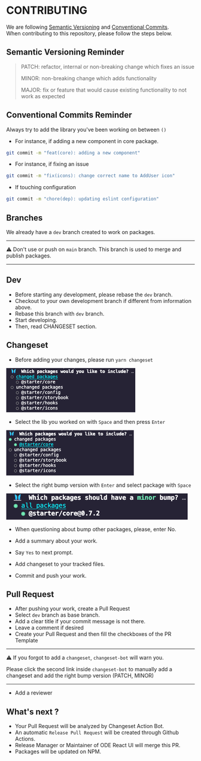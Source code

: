 # CONTRIBUTING

We are following [Semantic Versioning](https://semver.org/) and [Conventional Commits](https://www.conventionalcommits.org/en/v1.0.0/). <br/>
When contributing to this repository, please follow the steps below.

## Semantic Versioning Reminder

> PATCH: refactor, internal or non-breaking change which fixes an issue
>
> MINOR: non-breaking change which adds functionality
>
> MAJOR: fix or feature that would cause existing functionality to not work as expected

## Conventional Commits Reminder

Always try to add the library you've been working on between `()`

- For instance, if adding a new component in core package.

```bash
git commit -m "feat(core): adding a new component"
```

- For instance, if fixing an issue

```bash
git commit -m "fix(icons): change correct name to AddUser icon"
```

- If touching configuration

```bash
git commit -m "chore(dep): updating eslint configuration"
```

## Branches

We already have a `dev` branch created to work on packages.

---

⚠️ Don't use or push on `main` branch. This branch is used to merge and publish packages.

---

## Dev

- Before starting any development, please rebase the `dev` branch.
- Checkout to your own development branch if different from information above.
- Rebase this branch with `dev` branch.
- Start developing.
- Then, read CHANGESET section.

## Changeset

- Before adding your changes, please run `yarn changeset`

![changeset](./.changeset/changed_package.png "Changeset")

- Select the lib you worked on with `Space` and then press `Enter`

![selected](./.changeset/selected_package.png "Selected")

- Select the right bump version with `Enter` and select package with `Space`

![minor bump](./.changeset/minor_bump.png "Bump")

- When questioning about bump other packages, please, enter No.

- Add a summary about your work.
- Say `Yes` to next prompt.
- Add changeset to your tracked files.
- Commit and push your work.

## Pull Request

- After pushing your work, create a Pull Request
- Select `dev` branch as base branch.
- Add a clear title if your commit message is not there.
- Leave a comment if desired
- Create your Pull Request and then fill the checkboxes of the PR Template

---

⚠️ If you forgot to add a `changeset`, `changeset-bot` will warn you. <br/>

Please click the second link inside `changeset-bot` to manually add a changeset and add the right bump version (PATCH, MINOR)

---

- Add a reviewer

## What's next ?

- Your Pull Request will be analyzed by Changeset Action Bot.
- An automatic `Release Pull Request` will be created through Github Actions.
- Release Manager or Maintainer of ODE React UI will merge this PR.
- Packages will be updated on NPM.
